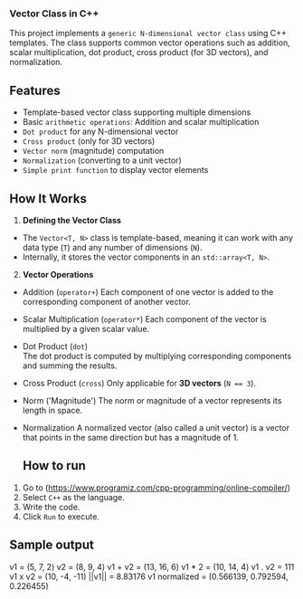 
### Vector Class in C++ ###

This project implements a `generic N-dimensional vector class` using C++ templates. The class supports common vector operations such as addition, scalar multiplication, dot product, cross product (for 3D vectors), and normalization.

## Features 

- Template-based vector class supporting multiple dimensions
- Basic `arithmetic operations`: Addition and scalar multiplication
- `Dot product` for any N-dimensional vector
- `Cross product` (only for 3D vectors)
- `Vector norm` (magnitude) computation
- `Normalization` (converting to a unit vector)
- `Simple print function` to display vector elements

## How It Works 

1. **Defining the Vector Class**
- The `Vector<T, N>` class is template-based, meaning it can work with any data type (`T`) and any number of   dimensions (`N`).
- Internally, it stores the vector components in an `std::array<T, N>`.

2. **Vector Operations**
- Addition (`operator+`) 
  Each component of one vector is added to the corresponding component of another vector.

- Scalar Multiplication (`operator*`) 
  Each component of the vector is multiplied by a given scalar value.

- Dot Product (`dot`)  
  The dot product is computed by multiplying corresponding components and summing the results.
  
- Cross Product (`cross`) 
  Only applicable for **3D vectors** (`N == 3`).

- Norm ('Magnitude')
  The norm or magnitude of a vector represents its length in space.

- Normalization
  A normalized vector (also called a unit vector) is a vector that points in the same direction but has a magnitude of 1.
 
  ## How to run

1. Go to (https://www.programiz.com/cpp-programming/online-compiler/)
2. Select `C++` as the language.
3. Write the code.
4. Click `Run` to execute.

  ## Sample output 

v1 = (5, 7, 2)
v2 = (8, 9, 4)
v1 + v2 = (13, 16, 6)
v1 * 2 = (10, 14, 4)
v1 . v2 = 111
v1 x v2 = (10, -4, -11)
||v1|| = 8.83176
v1 normalized = (0.566139, 0.792594, 0.226455)
